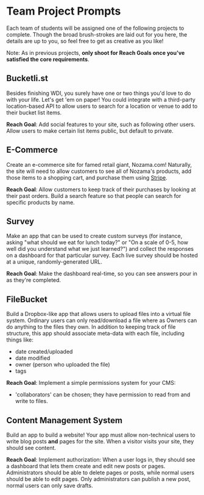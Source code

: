 # Team Project Prompts

Each team of students will be assigned one of the following projects to
complete. Though the broad brush-strokes are laid out for you here, the details
are up to you, so feel free to get as creative as you like!

Note: As in previous projects, **only shoot for Reach Goals once you've
satisfied the core requirements**.

## Bucketli.st

Besides finishing WDI, you surely have one or two things you'd love to do with
your life. Let's get 'em on paper! You could integrate with a third-party
location-based API to allow users to search for a location or venue to add to
their bucket list items.

**Reach Goal**: Add social features to your site, such as following other users.
Allow users to make certain list items public, but default to private.

## E-Commerce

Create an e-commerce site for famed retail giant, Nozama.com! Naturally, the
site will need to allow customers to see all of Nozama's products, add those
items to a shopping cart, and purchase them using
[Stripe](https://stripe.com/docs/checkout).

**Reach Goal**: Allow customers to keep track of their purchases by looking at their
past orders. Build a search feature so that people can search for specific
products by name.

## Survey

Make an app that can be used to create custom surveys (for instance, asking
"what should we eat for lunch today?" or "On a scale of 0-5, how well did you
understand what we just learned?") and collect the responses on a dashboard for
that particular survey. Each live survey should be hosted at a unique,
randomly-generated URL.

**Reach Goal**: Make the dashboard real-time, so you can see answers pour in as
they're completed.

## FileBucket

Build a Dropbox-like app that allows users to upload files into a virtual file
system. Ordinary users can only read/download a file where as Owners can do 
anything to the files they own. In addition to keeping track of file structure,
this app should associate meta-data with each file, including things like:

-   date created/uploaded
-   date modified
-   owner (person who uploaded the file)
-   tags

**Reach Goal**: Implement a simple permissions system for your CMS:

-   'collaborators' can be chosen; they have permission to read from and write
    to files.

## Content Management System

Build an app to build a website! Your app must allow non-technical users to
write blog posts **and** pages for the site. When a visitor visits your site,
they should see content. 

**Reach Goal**: Implement authorization: When a user logs in, they should see a dashboard that
lets them create and edit new posts or pages. Administrators should be able to delete
pages or posts, while normal users should be able to edit pages. Only
administrators can publish a new post, normal users can only save drafts.

